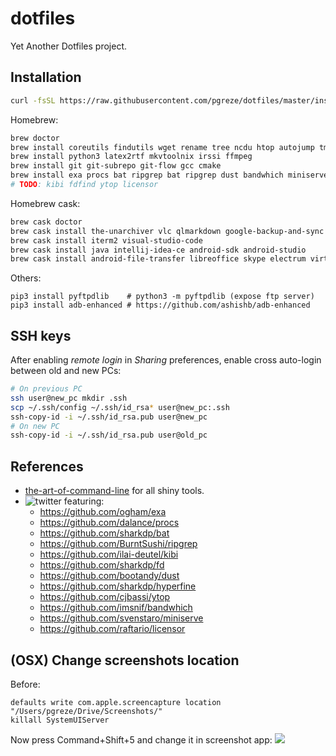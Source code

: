 # dotfiles

Yet Another Dotfiles project.

## Installation

```bash
curl -fsSL https://raw.githubusercontent.com/pgreze/dotfiles/master/install.sh | sh
```

Homebrew:

```bash
brew doctor
brew install coreutils findutils wget rename tree ncdu htop autojump tmux thefuck
brew install python3 latex2rtf mkvtoolnix irssi ffmpeg
brew install git git-subrepo git-flow gcc cmake
brew install exa procs bat ripgrep bat ripgrep dust bandwhich miniserve
# TODO: kibi fdfind ytop licensor
```

Homebrew cask:

```bash
brew cask doctor
brew cask install the-unarchiver vlc qlmarkdown google-backup-and-sync keepassxc flux
brew cask install iterm2 visual-studio-code
brew cask install java intellij-idea-ce android-sdk android-studio
brew cask install android-file-transfer libreoffice skype electrum virtualbox cyberduck
```

Others:

```
pip3 install pyftpdlib    # python3 -m pyftpdlib (expose ftp server)
pip3 install adb-enhanced # https://github.com/ashishb/adb-enhanced
```

## SSH keys

After enabling *remote login* in *Sharing* preferences,
enable cross auto-login between old and new PCs:

```bash
# On previous PC
ssh user@new_pc mkdir .ssh
scp ~/.ssh/config ~/.ssh/id_rsa* user@new_pc:.ssh
ssh-copy-id -i ~/.ssh/id_rsa.pub user@new_pc
# On new PC
ssh-copy-id -i ~/.ssh/id_rsa.pub user@old_pc
```

## References

- [the-art-of-command-line](https://github.com/jlevy/the-art-of-command-line) for all shiny tools.
- ![[twitter](https://twitter.com/jesusprubio/status/1237752138069094400/photo/1)](https://user-images.githubusercontent.com/14812354/77229554-236ef580-6bd2-11ea-8293-8c611a64a507.png) featuring:
  - https://github.com/ogham/exa
  - https://github.com/dalance/procs
  - https://github.com/sharkdp/bat
  - https://github.com/BurntSushi/ripgrep
  - https://github.com/ilai-deutel/kibi
  - https://github.com/sharkdp/fd
  - https://github.com/bootandy/dust
  - https://github.com/sharkdp/hyperfine
  - https://github.com/cjbassi/ytop
  - https://github.com/imsnif/bandwhich
  - https://github.com/svenstaro/miniserve
  - https://github.com/raftario/licensor

## (OSX) Change screenshots location

Before:
```
defaults write com.apple.screencapture location "/Users/pgreze/Drive/Screenshots/"
killall SystemUIServer
```

Now press Command+Shift+5 and change it in screenshot app:
![](https://www.howtogeek.com/wp-content/uploads/2019/01/img_5c521fdaac323.jpg.pagespeed.ce.WG_Ijkk6kr.jpg)
